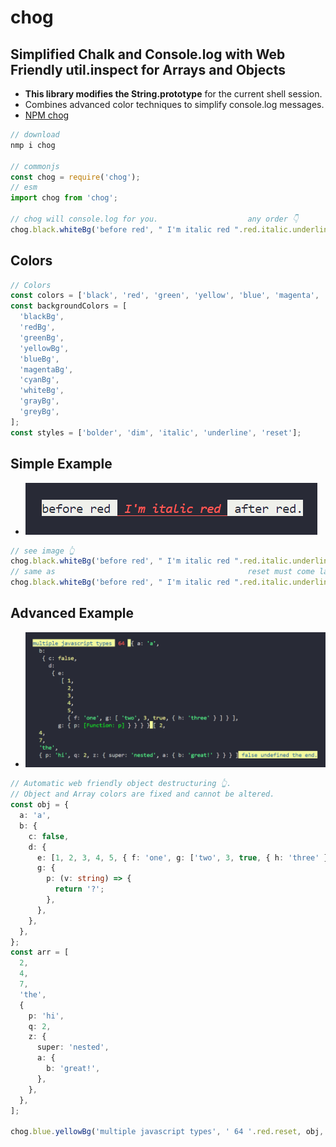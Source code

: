 # chog

## Simplified Chalk and Console.log with Web Friendly util.inspect for Arrays and Objects

- **This library modifies the String.prototype** for the current shell session.
- Combines advanced color techniques to simplify console.log messages.
- [NPM chog](https://www.npmjs.com/package/chog)

```ts
// download
nmp i chog

// commonjs
const chog = require('chog');
// esm
import chog from 'chog';

// chog will console.log for you.                    any order 👇
chog.black.whiteBg('before red', " I'm italic red ".red.italic.underline.blackBg, 'after red.');
```

## Colors

```ts
// Colors
const colors = ['black', 'red', 'green', 'yellow', 'blue', 'magenta', 'cyan', 'white', 'gray', 'grey'];
const backgroundColors = [
  'blackBg',
  'redBg',
  'greenBg',
  'yellowBg',
  'blueBg',
  'magentaBg',
  'cyanBg',
  'whiteBg',
  'grayBg',
  'greyBg',
];
const styles = ['bolder', 'dim', 'italic', 'underline', 'reset'];
```

## Simple Example

- ![Multiple items console.log with colors](./images/red.png)

```ts
// see image 👆
chog.black.whiteBg('before red', " I'm italic red ".red.italic.underline.blackBg, 'after red.');
// same as                                           reset must come last 👇
chog.black.whiteBg('before red', " I'm italic red ".red.italic.underline.reset, 'after red.');
```

## Advanced Example

- ![Automatic object destructure](./images/obj.png)

```ts
// Automatic web friendly object destructuring 👆.
// Object and Array colors are fixed and cannot be altered.
const obj = {
  a: 'a',
  b: {
    c: false,
    d: {
      e: [1, 2, 3, 4, 5, { f: 'one', g: ['two', 3, true, { h: 'three' }] }],
      g: {
        p: (v: string) => {
          return '?';
        },
      },
    },
  },
};
const arr = [
  2,
  4,
  7,
  'the',
  {
    p: 'hi',
    q: 2,
    z: {
      super: 'nested',
      a: {
        b: 'great!',
      },
    },
  },
];

chog.blue.yellowBg('multiple javascript types', ' 64 '.red.reset, obj, arr, false, undefined, 'the end.');
```

